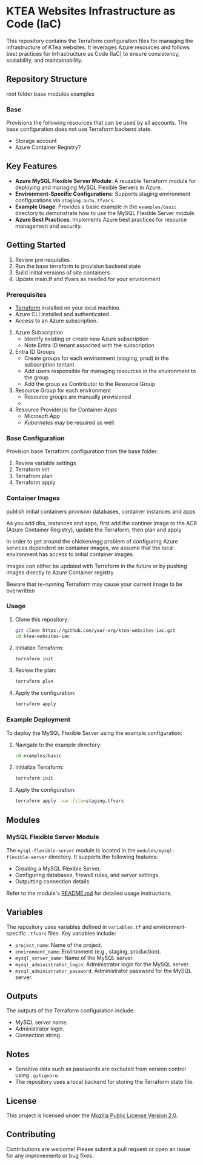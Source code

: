 # KTEA Websites Infrastructure as Code (IaC)

This repository contains the Terraform configuration files for managing the infrastructure of KTea websites. It leverages Azure resources and follows best practices for Infrastructure as Code (IaC) to ensure consistency, scalability, and maintainability.

## Repository Structure

root folder
base
modules
examples

### Base
Provisions the following resources that can be used by all accounts. The base configuration does not use Terraform backend state.

- Storage account
- Azure Container Registry?


## Key Features

- **Azure MySQL Flexible Server Module**: A reusable Terraform module for deploying and managing MySQL Flexible Servers in Azure.
- **Environment-Specific Configurations**: Supports staging environment configurations via `staging.auto.tfvars`.
- **Example Usage**: Provides a basic example in the `examples/basic` directory to demonstrate how to use the MySQL Flexible Server module.
- **Azure Best Practices**: Implements Azure best practices for resource management and security.

## Getting Started
1. Review pre-requisites
1. Run the base terraform to provision backend state
2. Build initial versions of site containers
3. Update main.tf and tfvars as needed for your environment

### Prerequisites

- [Terraform](https://www.terraform.io/) installed on your local machine.
- Azure CLI installed and authenticated.
- Access to an Azure subscription.

1. Azure Subscription
    - Identify existing or create new Azure subscription
    - Note Entra ID tenant associted with the subscription
1. Entra ID Groups
    - Create groups for each environment (staging, prod) in the subscription tentant
    - Add users responsible for managing resources in the environment to the group
    - Add the group as Contributor to the Resource Group
1. Resource Group for each environment
    - Resource groups are manually provisioned
    -  
1. Resource Provider(s) for Container Apps
    - Microsoft.App
    - *Kubernetes* may be required as well.

### Base Configuration
Provision base Terraform configuration from the base folder.

1. Review variable settings
1. Terraform init
1. Terrafrom plan
1. Terraform apply

### Container Images

publish initial containers
provision databases, container instances and apps

As you add dbs, instances and apps, first add the continer image to the ACR (Azure Container Registry), update the Terraform, then plan and apply

In order to get around the chicken/egg problem of configuring Azure services dependent on container images, we assume that the local environment has access to initial container images.

Images can either be updated with Terraform in the future or by pushing images directly to Azure Container registry

Beware that re-running Terraform may cause your current image to be overwritten

### Usage

1. Clone this repository:
   ```bash
   git clone https://github.com/your-org/ktea-websites-iac.git
   cd ktea-websites-iac
   ```

2. Initialize Terraform:
   ```bash
   terraform init
   ```

3. Review the plan:
   ```bash
   terraform plan
   ```

4. Apply the configuration:
   ```bash
   terraform apply
   ```

### Example Deployment

To deploy the MySQL Flexible Server using the example configuration:

1. Navigate to the example directory:
   ```bash
   cd examples/basic
   ```

2. Initialize Terraform:
   ```bash
   terraform init
   ```

3. Apply the configuration:
   ```bash
   terraform apply -var-file=staging.tfvars
   ```

## Modules

### MySQL Flexible Server Module

The `mysql-flexible-server` module is located in the `modules/mysql-flexible-server` directory. It supports the following features:
- Creating a MySQL Flexible Server.
- Configuring databases, firewall rules, and server settings.
- Outputting connection details.

Refer to the module's [README.md](modules/mysql-flexible-server/README.md) for detailed usage instructions.

## Variables

The repository uses variables defined in `variables.tf` and environment-specific `.tfvars` files. Key variables include:
- `project_name`: Name of the project.
- `environment_name`: Environment (e.g., staging, production).
- `mysql_server_name`: Name of the MySQL server.
- `mysql_administrator_login`: Administrator login for the MySQL server.
- `mysql_administrator_password`: Administrator password for the MySQL server.

## Outputs

The outputs of the Terraform configuration include:
- MySQL server name.
- Administrator login.
- Connection string.

## Notes

- Sensitive data such as passwords are excluded from version control using `.gitignore`.
- The repository uses a local backend for storing the Terraform state file.

## License

This project is licensed under the [Mozilla Public License Version 2.0](.terraform/providers/registry.terraform.io/hashicorp/azurerm/4.27.0/windows_amd64/LICENSE.txt).

## Contributing

Contributions are welcome! Please submit a pull request or open an issue for any improvements or bug fixes.
```